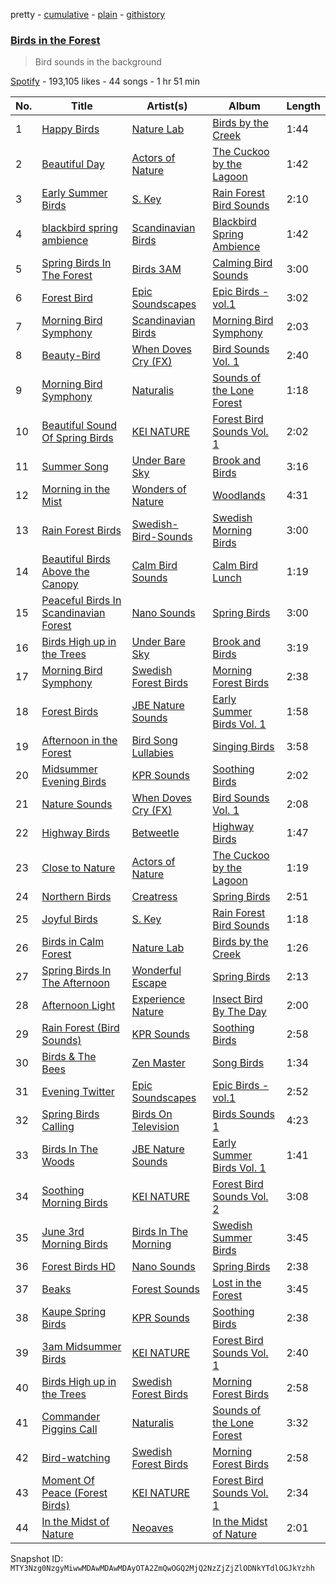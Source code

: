 pretty - [cumulative](/playlists/cumulative/37i9dQZF1DWVEt8B7a1H1M.md) - [plain](/playlists/plain/37i9dQZF1DWVEt8B7a1H1M) - [githistory](https://github.githistory.xyz/mackorone/spotify-playlist-archive/blob/main/playlists/plain/37i9dQZF1DWVEt8B7a1H1M)

### [Birds in the Forest](https://open.spotify.com/playlist/37i9dQZF1DWVEt8B7a1H1M)

> Bird sounds in the background

[Spotify](https://open.spotify.com/user/spotify) - 193,105 likes - 44 songs - 1 hr 51 min

| No. | Title | Artist(s) | Album | Length |
|---|---|---|---|---|
| 1 | [Happy Birds](https://open.spotify.com/track/2x2NrTYeKoNmiC6uEcXyuJ) | [Nature Lab](https://open.spotify.com/artist/2EBjHUWeiiLMOz9A22c4he) | [Birds by the Creek](https://open.spotify.com/album/5tk2REf1nK7U5eqr01YFbg) | 1:44 |
| 2 | [Beautiful Day](https://open.spotify.com/track/7C7yPNA7a8jRvVjYIDZqmT) | [Actors of Nature](https://open.spotify.com/artist/3t3dn9tmCuNnwHQnjG8CeS) | [The Cuckoo by the Lagoon](https://open.spotify.com/album/0o1Cd2emLdUawm6Ya2CUM5) | 1:42 |
| 3 | [Early Summer Birds](https://open.spotify.com/track/3tvAaXiUZAyMPae7NZFGGI) | [S\. Key](https://open.spotify.com/artist/4qtNIq9FnFG0UYLN8eMIp3) | [Rain Forest Bird Sounds](https://open.spotify.com/album/08DMQ9qH0U7vef2xE48l4c) | 2:10 |
| 4 | [blackbird spring ambience](https://open.spotify.com/track/1oU42Iu4KihKEpAV6fBVIp) | [Scandinavian Birds](https://open.spotify.com/artist/4XvR2kpgU1cJlUdOJx6OLN) | [Blackbird Spring Ambience](https://open.spotify.com/album/77vJilvSazMFD0Ly0yYX3h) | 1:42 |
| 5 | [Spring Birds In The Forest](https://open.spotify.com/track/3DkJyqUOfk9eFg2f6Maqgw) | [Birds 3AM](https://open.spotify.com/artist/3zLSiXVBvq7O77m2aarmYq) | [Calming Bird Sounds](https://open.spotify.com/album/5ac2sp1AcWHGzhwrqHpZzJ) | 3:00 |
| 6 | [Forest Bird](https://open.spotify.com/track/0GC8vCFKNHjC2myLf1o8v2) | [Epic Soundscapes](https://open.spotify.com/artist/5u0dE6Vw509dFP0YK5y8lc) | [Epic Birds \- vol.1](https://open.spotify.com/album/3gLESq3vZCmz7FpUKujn0P) | 3:02 |
| 7 | [Morning Bird Symphony](https://open.spotify.com/track/3H33Uelf6KheaJQphvrYFz) | [Scandinavian Birds](https://open.spotify.com/artist/4XvR2kpgU1cJlUdOJx6OLN) | [Morning Bird Symphony](https://open.spotify.com/album/2815kNCpMBJS3tP20pmwFh) | 2:03 |
| 8 | [Beauty\-Bird](https://open.spotify.com/track/63bDLpi7dByFnHFQEAMCh7) | [When Doves Cry \(FX\)](https://open.spotify.com/artist/3lPRLDLxH0H7EhjakuDNgP) | [Bird Sounds Vol\. 1](https://open.spotify.com/album/7e7U3d9Ip6aMKP2PFTlOej) | 2:40 |
| 9 | [Morning Bird Symphony](https://open.spotify.com/track/1lFMvT4R4B2S0K3dSUTrlN) | [Naturalis](https://open.spotify.com/artist/0YpEae2jdApqtfni7YBjEB) | [Sounds of the Lone Forest](https://open.spotify.com/album/1B5IwydWyyt3kBhAvk9skN) | 1:18 |
| 10 | [Beautiful Sound Of Spring Birds](https://open.spotify.com/track/342GNSPKRkvYFTKSkEVvCn) | [KEI NATURE](https://open.spotify.com/artist/7vf8OYI2mqT5j58B6dK8my) | [Forest Bird Sounds Vol\. 1](https://open.spotify.com/album/3OH2XKBaROrXZ4h8DoCE1q) | 2:02 |
| 11 | [Summer Song](https://open.spotify.com/track/5SZN94c5Neyb7tUNMGmykq) | [Under Bare Sky](https://open.spotify.com/artist/7KcqBIpoFRx659XfOwH8NK) | [Brook and Birds](https://open.spotify.com/album/1d8yAL9vhDTbuf6ARhzR6w) | 3:16 |
| 12 | [Morning in the Mist](https://open.spotify.com/track/0mmPcIKxcOliobshml5PAM) | [Wonders of Nature](https://open.spotify.com/artist/76h7eP0k2WHIUN2MkppeVJ) | [Woodlands](https://open.spotify.com/album/47leOhbWO2zJzXJsV6b4Vq) | 4:31 |
| 13 | [Rain Forest Birds](https://open.spotify.com/track/2C9TaqPP3rgZriyjBxAlIT) | [Swedish\-Bird\-Sounds](https://open.spotify.com/artist/7r4MqLN5DpsHNTexMJPakD) | [Swedish Morning Birds](https://open.spotify.com/album/4GGkrc2HZyOsZphGmvWRYF) | 3:00 |
| 14 | [Beautiful Birds Above the Canopy](https://open.spotify.com/track/7zD9VBtet53ChaxtMpNGG7) | [Calm Bird Sounds](https://open.spotify.com/artist/1caNzGLMvuMlK2lODyKyxV) | [Calm Bird Lunch](https://open.spotify.com/album/0kq3VBW2O4MKDK6g0OXdZf) | 1:19 |
| 15 | [Peaceful Birds In Scandinavian Forest](https://open.spotify.com/track/7AAsnLgmAxiZBuUtPJhHT9) | [Nano Sounds](https://open.spotify.com/artist/3hbAGbjrJ4esXMyjnzODz7) | [Spring Birds](https://open.spotify.com/album/4kYNRxa2LdgTQbChn0jasg) | 3:00 |
| 16 | [Birds High up in the Trees](https://open.spotify.com/track/4kHAscEXKMWWTPG1pG4k9x) | [Under Bare Sky](https://open.spotify.com/artist/7KcqBIpoFRx659XfOwH8NK) | [Brook and Birds](https://open.spotify.com/album/1d8yAL9vhDTbuf6ARhzR6w) | 3:19 |
| 17 | [Morning Bird Symphony](https://open.spotify.com/track/3oVqA93MPShAdao5iIKlE7) | [Swedish Forest Birds](https://open.spotify.com/artist/0aW02sXtwKH8TEaJDPvg9N) | [Morning Forest Birds](https://open.spotify.com/album/1g53d39LNzKfa8p1aJhN5B) | 2:38 |
| 18 | [Forest Birds](https://open.spotify.com/track/7rgTZWgO5JEPrLCmhy1ABE) | [JBE Nature Sounds](https://open.spotify.com/artist/4pGknLkW2buCRBkvnMQC5o) | [Early Summer Birds Vol\. 1](https://open.spotify.com/album/00rJPgbMjFWxp3taHNlH7A) | 1:58 |
| 19 | [Afternoon in the Forest](https://open.spotify.com/track/2bs9W4do8NBFvROkpmuOy8) | [Bird Song Lullabies](https://open.spotify.com/artist/0mcx3IzuoYgdmR0H7ateRv) | [Singing Birds](https://open.spotify.com/album/2L4PbW0puVu5cJKXiFET9l) | 3:58 |
| 20 | [Midsummer Evening Birds](https://open.spotify.com/track/261ebcVGg5iiyrBIr6YL1k) | [KPR Sounds](https://open.spotify.com/artist/3nfWQXN1xjbpJOlIrd71AD) | [Soothing Birds](https://open.spotify.com/album/3YxvBOnaOmEGehyj9p4I7j) | 2:02 |
| 21 | [Nature Sounds](https://open.spotify.com/track/0aiIxhhNwCZcUF4foUSpNa) | [When Doves Cry \(FX\)](https://open.spotify.com/artist/3lPRLDLxH0H7EhjakuDNgP) | [Bird Sounds Vol\. 1](https://open.spotify.com/album/7e7U3d9Ip6aMKP2PFTlOej) | 2:08 |
| 22 | [Highway Birds](https://open.spotify.com/track/7D6JbaLlz82gKoLYiMobzk) | [Betweetle](https://open.spotify.com/artist/0rSGh0uadKekVXR1ZMRMkl) | [Highway Birds](https://open.spotify.com/album/36Q6UzSDyagoA6upnkHqBC) | 1:47 |
| 23 | [Close to Nature](https://open.spotify.com/track/4JJfSzfcmlUIiebTu4getf) | [Actors of Nature](https://open.spotify.com/artist/3t3dn9tmCuNnwHQnjG8CeS) | [The Cuckoo by the Lagoon](https://open.spotify.com/album/0o1Cd2emLdUawm6Ya2CUM5) | 1:19 |
| 24 | [Northern Birds](https://open.spotify.com/track/7pmoGrDQTWH0PHgRvJcHAm) | [Creatress](https://open.spotify.com/artist/6wwfROG3fnqz3jyGV3ngPQ) | [Spring Birds](https://open.spotify.com/album/1V9jTmnMPdFCPEyLQuy5ZQ) | 2:51 |
| 25 | [Joyful Birds](https://open.spotify.com/track/7nyQjweH9QQl0b8f4RgNbc) | [S\. Key](https://open.spotify.com/artist/4qtNIq9FnFG0UYLN8eMIp3) | [Rain Forest Bird Sounds](https://open.spotify.com/album/08DMQ9qH0U7vef2xE48l4c) | 1:18 |
| 26 | [Birds in Calm Forest](https://open.spotify.com/track/23Hpf0InC4WVSmg9KaNxIy) | [Nature Lab](https://open.spotify.com/artist/2EBjHUWeiiLMOz9A22c4he) | [Birds by the Creek](https://open.spotify.com/album/5tk2REf1nK7U5eqr01YFbg) | 1:26 |
| 27 | [Spring Birds In The Afternoon](https://open.spotify.com/track/70ZhYH2joI9RCE45TG52sS) | [Wonderful Escape](https://open.spotify.com/artist/0PJ6I5TXDRK4pmLuSfh33T) | [Spring Birds](https://open.spotify.com/album/0pkEvYY6HzXUaEveXWYOnE) | 2:13 |
| 28 | [Afternoon Light](https://open.spotify.com/track/5fyJbNtzv7LAeKWntGGyeg) | [Experience Nature](https://open.spotify.com/artist/5cyMbzcbIkbyMlkJ4cy1ax) | [Insect Bird By The Day](https://open.spotify.com/album/6T6lScQergcNtXtUlqirdA) | 2:00 |
| 29 | [Rain Forest \(Bird Sounds\)](https://open.spotify.com/track/0gyems769d3r5O3CqBOGzG) | [KPR Sounds](https://open.spotify.com/artist/3nfWQXN1xjbpJOlIrd71AD) | [Soothing Birds](https://open.spotify.com/album/3YxvBOnaOmEGehyj9p4I7j) | 2:58 |
| 30 | [Birds & The Bees](https://open.spotify.com/track/4wdgM2i2X3jMCvq5bCnNJ9) | [Zen Master](https://open.spotify.com/artist/5TM7S7xrOB6o7deUWGAmup) | [Song Birds](https://open.spotify.com/album/1Y4uHy2KrRErPaVezfeabU) | 1:34 |
| 31 | [Evening Twitter](https://open.spotify.com/track/56IQIsik0oPXERemlFafdu) | [Epic Soundscapes](https://open.spotify.com/artist/5u0dE6Vw509dFP0YK5y8lc) | [Epic Birds \- vol.1](https://open.spotify.com/album/3gLESq3vZCmz7FpUKujn0P) | 2:52 |
| 32 | [Spring Birds Calling](https://open.spotify.com/track/5JTIydAbaixj7wuulxKbKd) | [Birds On Television](https://open.spotify.com/artist/5vBa5eR4bpuGBiYrXDyN8J) | [Birds Sounds 1](https://open.spotify.com/album/3YhXoFHl3TIYaNpE7bwRth) | 4:23 |
| 33 | [Birds In The Woods](https://open.spotify.com/track/1jMqE6saRqcpmglq4B2Bcd) | [JBE Nature Sounds](https://open.spotify.com/artist/4pGknLkW2buCRBkvnMQC5o) | [Early Summer Birds Vol\. 1](https://open.spotify.com/album/00rJPgbMjFWxp3taHNlH7A) | 1:41 |
| 34 | [Soothing Morning Birds](https://open.spotify.com/track/3sZivg4AWg8IqDtiDD5o4x) | [KEI NATURE](https://open.spotify.com/artist/7vf8OYI2mqT5j58B6dK8my) | [Forest Bird Sounds Vol\. 2](https://open.spotify.com/album/7yy6Qew5fxV9dMJAYAmEnk) | 3:08 |
| 35 | [June 3rd Morning Birds](https://open.spotify.com/track/5sSrNaCZniGiJr4BsUgUZE) | [Birds In The Morning](https://open.spotify.com/artist/2N3AKClGs5tPexsen5EBvm) | [Swedish Summer Birds](https://open.spotify.com/album/6Ez8dWYBbORaLkjiZOgHQE) | 3:45 |
| 36 | [Forest Birds HD](https://open.spotify.com/track/6bYHF7Tt9cS59RbcezAbSa) | [Nano Sounds](https://open.spotify.com/artist/3hbAGbjrJ4esXMyjnzODz7) | [Spring Birds](https://open.spotify.com/album/4kYNRxa2LdgTQbChn0jasg) | 2:38 |
| 37 | [Beaks](https://open.spotify.com/track/3alz6iZZ5bFW6X4zhtxnhx) | [Forest Sounds](https://open.spotify.com/artist/3DCUYm4ife62EAKya2fULx) | [Lost in the Forest](https://open.spotify.com/album/2U41ZL7Coe10QMDh8B8M2I) | 3:45 |
| 38 | [Kaupe Spring Birds](https://open.spotify.com/track/6ajC6vMrdlIN3lO6cgaaiK) | [KPR Sounds](https://open.spotify.com/artist/3nfWQXN1xjbpJOlIrd71AD) | [Soothing Birds](https://open.spotify.com/album/3YxvBOnaOmEGehyj9p4I7j) | 2:38 |
| 39 | [3am Midsummer Birds](https://open.spotify.com/track/4cEsckil1CQNUFuPczf6qg) | [KEI NATURE](https://open.spotify.com/artist/7vf8OYI2mqT5j58B6dK8my) | [Forest Bird Sounds Vol\. 1](https://open.spotify.com/album/3OH2XKBaROrXZ4h8DoCE1q) | 2:40 |
| 40 | [Birds High up in the Trees](https://open.spotify.com/track/0oT71mw0FfCo2zEhGcDHi2) | [Swedish Forest Birds](https://open.spotify.com/artist/0aW02sXtwKH8TEaJDPvg9N) | [Morning Forest Birds](https://open.spotify.com/album/1g53d39LNzKfa8p1aJhN5B) | 2:58 |
| 41 | [Commander Piggins Call](https://open.spotify.com/track/7aZQxpvaYihFp6Edwp7NMy) | [Naturalis](https://open.spotify.com/artist/0YpEae2jdApqtfni7YBjEB) | [Sounds of the Lone Forest](https://open.spotify.com/album/1B5IwydWyyt3kBhAvk9skN) | 3:32 |
| 42 | [Bird\-watching](https://open.spotify.com/track/3dxPEV0XTNkhvAqx790nmo) | [Swedish Forest Birds](https://open.spotify.com/artist/0aW02sXtwKH8TEaJDPvg9N) | [Morning Forest Birds](https://open.spotify.com/album/1g53d39LNzKfa8p1aJhN5B) | 2:58 |
| 43 | [Moment Of Peace \(Forest Birds\)](https://open.spotify.com/track/1jkmpUX6l6X2irM8oADsYk) | [KEI NATURE](https://open.spotify.com/artist/7vf8OYI2mqT5j58B6dK8my) | [Forest Bird Sounds Vol\. 1](https://open.spotify.com/album/3OH2XKBaROrXZ4h8DoCE1q) | 2:34 |
| 44 | [In the Midst of Nature](https://open.spotify.com/track/4M9fhkESWwMVlTQqJpHJUw) | [Neoaves](https://open.spotify.com/artist/6fWfY05xUKeB3AGEbqMzFK) | [In the Midst of Nature](https://open.spotify.com/album/1AUZZNBB4fOtrSLQTeDv4N) | 2:01 |

Snapshot ID: `MTY3Nzg0NzgyMiwwMDAwMDAwMDAyOTA2ZmQwOGQ2MjQ2NzZjZjZlODNkYTdlOGJkYzhh`
